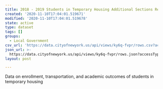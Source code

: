 ```yaml
---
title: 2018 - 2019 Students in Temporary Housing Additional Sections Report
created: '2020-11-10T17:04:01.519671'
modified: '2020-11-10T17:04:01.519678'
state: active
type: dataset
tags: []
groups:
  - Local Government
csv_url: 'https://data.cityofnewyork.us/api/views/ky6q-fvpr/rows.csv?accessType=DOWNLOAD'
json_url: >-
  https://data.cityofnewyork.us/api/views/ky6q-fvpr/rows.json?accessType=DOWNLOAD
layout: post

---
```

Data on enrollment, transportation, and academic outcomes of students in temporary housing
